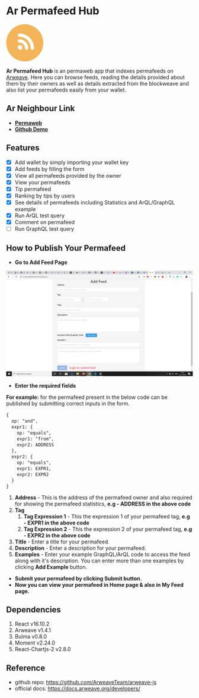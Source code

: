 # Ar Permafeed Hub

<img src="https://github.com/mmitrasish/ArPermafeedHub/blob/master/public/logo.png" width="100" height="100">

**Ar Permafeed Hub** is an permaweb app that indexes permafeeds on [Arweave](https://www.arweave.org/). Here you can browse feeds, reading the details provided about them by their owners as well as details extracted from the blockweave and also list your permafeeds easily from your wallet.

## Ar Neighbour Link

- [**Permaweb**](https://arweave.net/ykmk26E0J48qxAlPmOOxqMNZB8C-Vs62Rfmd8DKwVds)
- [**Github Demo**](https://mmitrasish.github.io/ArPermafeedHub/build/)

## Features

- [x] Add wallet by simply importing your wallet key
- [x] Add feeds by filling the form
- [x] View all permafeeds provided by the owner
- [x] View your permafeeds
- [x] Tip permafeed
- [x] Ranking by tips by users
- [x] See details of permafeeds including Statistics and ArQL/GraphQL example
- [x] Run ArQL test query
- [x] Comment on permafeed
- [ ] Run GraphQL test query

## How to Publish Your Permafeed

- **Go to Add Feed Page**

<img src="https://github.com/mmitrasish/ArPermafeedHub/blob/master/screetshots/screenshots.png">

- **Enter the required fields**

**For example:** for the permafeed present in the below code can be published by submitting correct inputs in the form.

```
{
  op: "and",
  expr1: {
    op: "equals",
    expr1: "from",
    expr2: ADDRESS
  },
  expr2: {
    op: "equals",
    expr1: EXPR1,
    expr2: EXPR2
  }
}
```

1. **Address** - This is the address of the permafeed owner and also required for showing the permafeed statistics, **e.g - ADDRESS in the above code**
1. **Tag**
   1. **Tag Expression 1** - This the expression 1 of your permafeed tag, **e.g - EXPR1 in the above code**
   1. **Tag Expression 2** - This the expression 2 of your permafeed tag, **e.g - EXPR2 in the above code**
1. **Title** - Enter a title for your permafeed.
1. **Description** - Enter a description for your permafeed.
1. **Examples** - Enter your example GraphQL/ArQL code to access the feed along with it's description. You can enter more than one examples by clicking **Add Example** button.

- **Submit your permafeed by clicking Submit button.**
- **Now you can view your permafeed in Home page & also in My Feed page.**

## Dependencies

1. React v16.10.2
1. Arweave v1.4.1
1. Bulma v0.8.0
1. Moment v2.24.0
1. React-Chartjs-2 v2.8.0

## Reference

- github repo: https://github.com/ArweaveTeam/arweave-js
- official docs: https://docs.arweave.org/developers/
